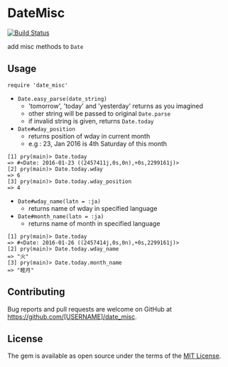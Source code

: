 # DateMisc

[![Build Status](https://travis-ci.org/kwappa/date_misc.svg?branch=master)](https://travis-ci.org/kwappa/date_misc)

add misc methods to `Date`

## Usage

`require 'date_misc'`

- `Date.easy_parse(date_string)`
  - 'tomorrow', 'today' and 'yesterday' returns as you imagined
  - other string will be passed to original `Date.parse`
  - if invalid string is given, returns `Date.today`
- `Date#wday_position`
  - returns position of wday in current month
  - e.g : 23, Jan 2016 is 4th Saturday of this month

```
[1] pry(main)> Date.today
=> #<Date: 2016-01-23 ((2457411j,0s,0n),+0s,2299161j)>
[2] pry(main)> Date.today.wday
=> 6
[3] pry(main)> Date.today.wday_position
=> 4
```

- `Date#wday_name(latn = :ja)`
    - returns name of wday in specified language
- `Date#month_name(latn = :ja)`
    - returns name of month in specified language

```
[1] pry(main)> Date.today
=> #<Date: 2016-01-26 ((2457414j,0s,0n),+0s,2299161j)>
[2] pry(main)> Date.today.wday_name
=> "火"
[3] pry(main)> Date.today.month_name
=> "睦月"
```

## Contributing

Bug reports and pull requests are welcome on GitHub at https://github.com/[USERNAME]/date_misc.

## License

The gem is available as open source under the terms of the [MIT License](http://opensource.org/licenses/MIT).
